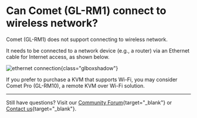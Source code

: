 # Can Comet (GL-RM1) connect to wireless network?

Comet (GL-RM1) does not support connecting to wireless network. 

It needs to be connected to a network device (e.g., a router) via an Ethernet cable for Internet access, as shown below.

![ethernet connection](https://static.gl-inet.com/docs/kvm/faq/can_comet_connect_to_wireless_network/ethernet_connection_marked.png){class="glboxshadow"}

If you prefer to purchase a KVM that supports Wi-Fi, you may consider Comet Pro (GL-RM10), a remote KVM over Wi-Fi solution.

---

Still have questions? Visit our [Community Forum](https://forum.gl-inet.com){target="_blank"} or [Contact us](https://www.gl-inet.com/contacts/){target="_blank"}.